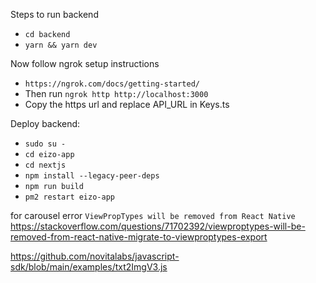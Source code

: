 Steps to run backend

- `cd backend`
- `yarn && yarn dev`

Now follow ngrok setup instructions

- `https://ngrok.com/docs/getting-started/`
- Then run `ngrok http http://localhost:3000`
- Copy the https url and replace API_URL in Keys.ts

Deploy backend:

- `sudo su -`
- `cd eizo-app`
- `cd nextjs`
- `npm install --legacy-peer-deps`
- `npm run build`
- `pm2 restart eizo-app`

for carousel error
`ViewPropTypes will be removed from React Native`
https://stackoverflow.com/questions/71702392/viewproptypes-will-be-removed-from-react-native-migrate-to-viewproptypes-export

https://github.com/novitalabs/javascript-sdk/blob/main/examples/txt2ImgV3.js
